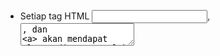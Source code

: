 - Setiap tag HTML ***<input>***, <textarea>, dan <a> akan mendapat class "dirty" setelah di-klik
- Jika input field memiliki value/nilai, input tsb akan mendapatkan class "valued"
- Dropdown-content memiliki default width sesuai dengan parent element. untuk override bisa inject css apda element html-nya
